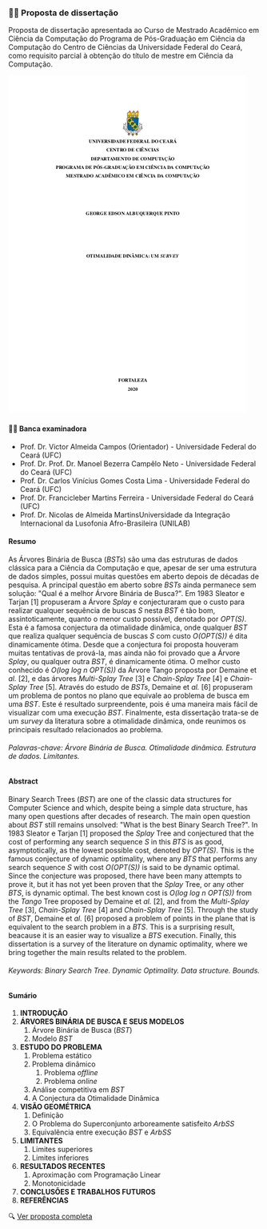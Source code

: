 ### :man_student: Proposta de dissertação

Proposta de dissertação apresentada ao Curso de Mestrado Acadêmico em Ciência da Computação do Programa de Pós-Graduação em Ciência da Computação do Centro de Ciências da Universidade Federal do Ceará, como requisito parcial à obtenção do título de mestre em Ciência da Computação.

![Proposta](.github/proposta.png)

#### :teacher: Banca examinadora
- Prof. Dr. Victor Almeida Campos (Orientador) - Universidade Federal do Ceará (UFC)
- Prof. Dr. Prof. Dr. Manoel Bezerra Campêlo Neto - Universidade Federal do Ceará (UFC)
- Prof. Dr. Carlos Vinícius Gomes Costa Lima - Universidade Federal do Ceará (UFC)
- Prof. Dr. Francicleber Martins Ferreira - Universidade Federal do Ceará (UFC)
- Prof. Dr. Nicolas de Almeida MartinsUniversidade da Integração Internacional da Lusofonia Afro-Brasileira (UNILAB)

#### Resumo
As Árvores Binária de Busca (*BSTs*) são uma das estruturas de dados clássica para a Ciência da Computação e que, apesar de ser uma estrutura de dados simples, possui muitas questões em aberto depois de décadas de pesquisa. A principal questão em aberto sobre *BSTs* ainda permanece sem solução: "Qual é a melhor Árvore Binária de Busca?". Em 1983 Sleator e Tarjan [1] propuseram a Árvore *Splay* e conjecturaram que o custo para realizar qualquer sequência de buscas *S* nesta *BST* é tão bom, assintoticamente, quanto o menor custo possível, denotado por *OPT(S)*. Esta é a famosa conjectura da otimalidade dinâmica, onde qualquer *BST* que realiza qualquer sequência de buscas *S* com custo *O(OPT(S))* é dita dinamicamente ótima. Desde que a conjectura foi proposta houveram muitas tentativas de prová-la, mas ainda não foi provado que a Árvore *Splay*, ou qualquer outra *BST*, é dinamicamente ótima. O melhor custo conhecido é *O(log log n OPT(S))* da Árvore Tango proposta por Demaine et *al.* [2], e das árvores *Multi-Splay Tree* [3] e *Chain-Splay Tree* [4] e *Chain-Splay Tree* [5]. Através do estudo de *BSTs*, Demaine et *al.* [6] propuseram um problema de pontos no plano que equivale ao problema de busca em uma *BST*. Este é resultado surpreendente, pois é uma maneira mais fácil de visualizar com uma execução *BST*. Finalmente, esta dissertação trata-se de um *survey* da literatura sobre a otimalidade dinâmica, onde reunimos os principais resultado relacionados ao problema.
###### Palavras-chave: Árvore Binária de Busca. Otimalidade dinâmica. Estrutura de dados. Limitantes.

#### Abstract
Binary Search Trees (*BST*) are one of the classic data structures for Computer Science and which, despite being a simple data structure, has many open questions after decades of research. The main open question about *BST* still remains unsolved: "What is the best Binary Search Tree?". In 1983 Sleator e Tarjan [1] proposed the *Splay* Tree and conjectured that the cost of performing any search sequence *S* in this *BTS* is as good, asymptotically, as the lowest possible cost, denoted by *OPT(S)*. This is the famous conjecture of dynamic optimality, where any *BTS* that performs any search sequence *S* with cost *O(OPT(S))* is said to be dynamic optimal. Since the conjecture was proposed, there have been many attempts to prove it, but it has not yet been proven that the *Splay* Tree, or any other *BTS*, is dynamic optimal. The best known cost is *O(log log n OPT(S))* from the *Tango* Tree proposed by Demaine et *al.* [2], and from the *Multi-Splay Tree* [3], *Chain-Splay Tree* [4] and *Chain-Splay Tree* [5]. Through the study of *BST*, Demaine et *al.* [6] proposed a problem of points in the plane that is equivalent to the search problem in a *BTS*. This is a surprising result, beacause it is an easier way to visualize a *BTS* execution. Finally, this dissertation is a survey of the literature on dynamic optimality, where we bring together the main results related to the problem.
###### Keywords: Binary Search Tree. Dynamic Optimality. Data structure. Bounds.

#### Sumário
1. **INTRODUÇÃO**
2. **ÁRVORES BINÁRIA DE BUSCA E SEUS MODELOS**
    1. Árvore Binária de Busca (*BST*)
    2. Modelo *BST*
3. **ESTUDO DO PROBLEMA**
    1. Problema estático
    2. Problema dinâmico
        1. Problema *offline*
        2. Problema *online*
    2. Análise competitiva em *BST*
    3. A Conjectura da Otimalidade Dinâmica
4. **VISÃO GEOMÉTRICA**
    1. Definição
    2. O Problema do Superconjunto arboreamente satisfeito *ArbSS*
    3. Equivalência entre execução *BST* e *ArbSS*
5. **LIMITANTES**
    1. Limites superiores
    2. Limites inferiores
6. **RESULTADOS RECENTES**
    1. Aproximação com Programação Linear
    2. Monotonicidade
7. **CONCLUSÕES E TRABALHOS FUTUROS**
8. **REFERÊNCIAS**

:mag: [Ver proposta completa](proposta.pdf)
